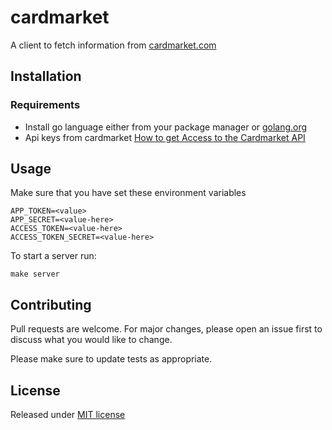 # cardmarket

A client to fetch information from [cardmarket.com](https://cardmarket.com)

## Installation
### Requirements
- Install go language either from your package manager or [golang.org](https://golang.org/)
- Api keys from cardmarket [How to get Access to the Cardmarket API](https://api.cardmarket.com/ws/documentation/API:Auth_Overview)

## Usage
Make sure that you have set these environment variables
```
APP_TOKEN=<value>
APP_SECRET=<value-here>
ACCESS_TOKEN=<value-here>
ACCESS_TOKEN_SECRET=<value-here>
```

To start a server run:
```
make server
```


## Contributing
Pull requests are welcome. For major changes, please open an issue first to discuss what you would like to change.

Please make sure to update tests as appropriate.

## License
Released under [MIT license](https://raw.githubusercontent.com/maliur/cardmarket/master/LICENSE)